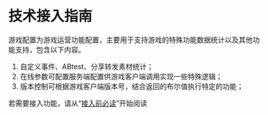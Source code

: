 # 技术接入指南

游戏配置为游戏运营功能配置，主要用于支持游戏的特殊功能数据统计以及其他功能支持，包含以下内容。

1. 自定义事件、ABtest、分享转发素材统计；
2. 在线参数可配置服务端配置供游戏客户端调用实现一些特殊逻辑；
3. 版本控制可根据游戏客户端版本号，结合返回的布尔值执行特定的功能；

若需要接入功能，请从“[接入前必读](must-read.md)”开始阅读

### 

### 


